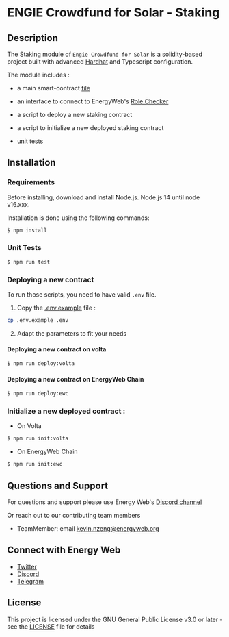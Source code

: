 # ENGIE Crowdfund for Solar - Staking

## Description
 
The Staking module of `Engie Crowdfund for Solar` is a solidity-based project built with advanced [Hardhat](https://hardhat.org/) and Typescript configuration. 

The module includes :
- a main smart-contract [file](https://github.com/energywebfoundation/engie-solar-crowdfunding/blob/master/libs/ew-crowdfunding/smart-contracts/contracts/Staking.sol)

- an interface to connect to EnergyWeb's [Role Checker](https://github.com/energywebfoundation/on-chain-role-check)

- a script to deploy a new staking contract

- a script to initialize a new deployed staking contract

- unit tests


## Installation

### Requirements

Before installing, download and install Node.js. Node.js 14 until node v16.xxx.

Installation is done using the following commands:

``` sh
$ npm install
```

### Unit Tests
``` sh
$ npm run test
```

### Deploying a new contract
To run those scripts, you need to have valid `.env` file.

1. Copy the [.env.example](https://github.com/energywebfoundation/engie-solar-crowdfunding/blob/master/libs/ew-crowdfunding/smart-contracts/.env.example) file :
```sh
cp .env.example .env
```
2. Adapt the parameters to fit your needs


#### Deploying a new contract on volta

``` sh
$ npm run deploy:volta
```

#### Deploying a new contract on EnergyWeb Chain

``` sh
$ npm run deploy:ewc
```
### Initialize a new deployed contract :
- On Volta
``` sh
$ npm run init:volta
```
- On EnergyWeb Chain
``` sh
$ npm run init:ewc
```

## Questions and Support
For questions and support please use Energy Web's [Discord channel](https://discord.com/channels/706103009205288990/843970822254362664) 

Or reach out to our contributing team members

- TeamMember: email kevin.nzeng@energyweb.org

## Connect with Energy Web
- [Twitter](https://twitter.com/energywebx)
- [Discord](https://discord.com/channels/706103009205288990/843970822254362664)
- [Telegram](https://t.me/energyweb)

## License

This project is licensed under the GNU General Public License v3.0 or later - see the [LICENSE](LICENSE) file for details